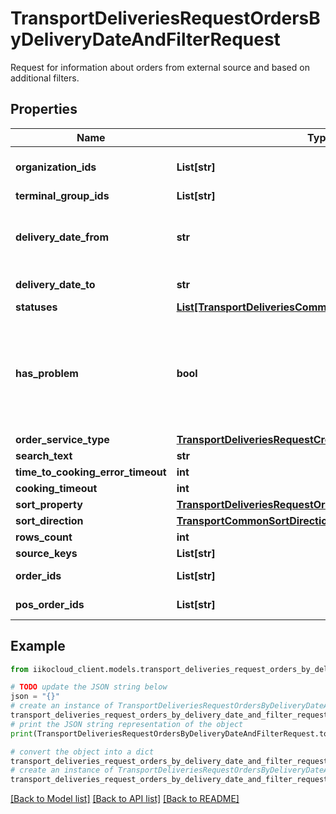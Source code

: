 # TransportDeliveriesRequestOrdersByDeliveryDateAndFilterRequest

Request for information about orders from external source and based on additional filters.

## Properties

Name | Type | Description | Notes
------------ | ------------- | ------------- | -------------
**organization_ids** | **List[str]** | Organization ID for which an order search will be performed.                Can be obtained by &#x60;/api/1/organizations&#x60; operation. | 
**terminal_group_ids** | **List[str]** | List of terminal groups IDs. | [optional] 
**delivery_date_from** | **str** | Order delivery date (Local for delivery terminal). Lower limit.                The guaranteed order availability period is the last 7 days. To access earlier orders, use the &#x60;/api/1/deliveries/history/by_delivery_date_and_phone&#x60; method. | [optional] 
**delivery_date_to** | **str** | Order delivery date (Local for delivery terminal). Upper limit. | [optional] 
**statuses** | [**List[TransportDeliveriesCommonDeliveryStatus]**](TransportDeliveriesCommonDeliveryStatus.md) | Allowed order statuses. | [optional] 
**has_problem** | **bool** | If true, delivery has a problem.  &gt; Conditions under which the order has a problem:  &gt; * order.problem.hasProblem is true;  &gt; * order status is Unconfirmed and CookingStartTime before now;  &gt; * order status is ReadyForCooking and (CookingStartTime + timeToCookingErrorTimeout) before now;  &gt; * order status is CookingCompleted or Waiting and (CookingStartTime + cookingTimeout) before now. | [optional] 
**order_service_type** | [**TransportDeliveriesRequestCreateOrderOrderServiceType**](TransportDeliveriesRequestCreateOrderOrderServiceType.md) | Order service type. | [optional] 
**search_text** | **str** | Value for search. Used for prefix search. | [optional] 
**time_to_cooking_error_timeout** | **int** | Error timeout for status time to cooking, in seconds. | [optional] 
**cooking_timeout** | **int** | Expected cooking time, in seconds. | [optional] 
**sort_property** | [**TransportDeliveriesRequestOrderSortProperty**](TransportDeliveriesRequestOrderSortProperty.md) | Sorting property. | [optional] 
**sort_direction** | [**TransportCommonSortDirection**](TransportCommonSortDirection.md) | Sorting direction. | [optional] 
**rows_count** | **int** | Maximum number of items returned. | [optional] 
**source_keys** | **List[str]** | Source keys. | [optional] 
**order_ids** | **List[str]** | Order IDs.                &gt; Must be null if \&quot;posOrderIds\&quot; is not null. | [optional] 
**pos_order_ids** | **List[str]** | POS order IDs.                &gt; Must be null if \&quot;orderIds\&quot; is not null. | [optional] 

## Example

```python
from iikocloud_client.models.transport_deliveries_request_orders_by_delivery_date_and_filter_request import TransportDeliveriesRequestOrdersByDeliveryDateAndFilterRequest

# TODO update the JSON string below
json = "{}"
# create an instance of TransportDeliveriesRequestOrdersByDeliveryDateAndFilterRequest from a JSON string
transport_deliveries_request_orders_by_delivery_date_and_filter_request_instance = TransportDeliveriesRequestOrdersByDeliveryDateAndFilterRequest.from_json(json)
# print the JSON string representation of the object
print(TransportDeliveriesRequestOrdersByDeliveryDateAndFilterRequest.to_json())

# convert the object into a dict
transport_deliveries_request_orders_by_delivery_date_and_filter_request_dict = transport_deliveries_request_orders_by_delivery_date_and_filter_request_instance.to_dict()
# create an instance of TransportDeliveriesRequestOrdersByDeliveryDateAndFilterRequest from a dict
transport_deliveries_request_orders_by_delivery_date_and_filter_request_from_dict = TransportDeliveriesRequestOrdersByDeliveryDateAndFilterRequest.from_dict(transport_deliveries_request_orders_by_delivery_date_and_filter_request_dict)
```
[[Back to Model list]](../README.md#documentation-for-models) [[Back to API list]](../README.md#documentation-for-api-endpoints) [[Back to README]](../README.md)


